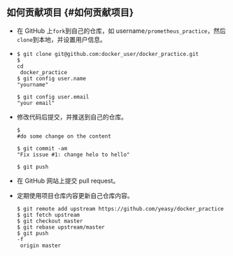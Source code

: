 ## 如何贡献项目 {#如何贡献项目}

* 在 GitHub 上`fork`到自己的仓库，如 username`/prometheus_practice`，然后`clone`到本地，并设置用户信息。

* ```
  $ git clone git@github.com:docker_user/docker_practice.git
  $ 
  cd
   docker_practice
  $ git config user.name 
  "yourname"

  $ git config user.email 
  "your email"
  ```
* 修改代码后提交，并推送到自己的仓库。

  ```
  $ 
  #do some change on the content

  $ git commit -am 
  "Fix issue #1: change helo to hello"

  $ git push
  ```

* 在 GitHub 网站上提交 pull request。

* 定期使用项目仓库内容更新自己仓库内容。

  ```
  $ git remote add upstream https://github.com/yeasy/docker_practice
  $ git fetch upstream
  $ git checkout master
  $ git rebase upstream/master
  $ git push 
  -f
   origin master
  ```



